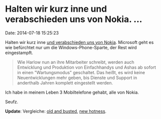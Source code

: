 Halten wir kurz inne und verabschieden uns von Nokia. \...
==========================================================

Date: 2014-07-18 15:25:23

Halten wir kurz inne [und verabschieden uns von
Nokia](http://www.heise.de/-2262780). Microsoft geht es wie befürchtet
nur um die Windows-Phone-Sparte, der Rest wird eingestampft.

> Wie Harlow nun an ihre Mitarbeiter schreibt, werden auch Entwicklung
> und Produktion von Einfachhandys und Ashas ab sofort in einen
> \"Wartungsmodus\" geschaltet. Das heißt, es wird keine
> Neuentwicklungen mehr geben, bis Dienste und Support in anderthalb
> Jahren komplett eingestellt werden.

Ich habe in meinem Leben 3 Mobiltelefone gehabt, alle von Nokia.

Seufz.

**Update**: Vergleiche: [old and
busted](http://boingboing.net/images/01-call-missed.jpg), [new
hotness](http://imgur.com/KButhor).
